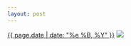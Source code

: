 ```yaml
---
layout: post
---
```


<p>
  <time><a href="/477">{{ page.date | date: "%e %B, %Y" }}</a></time>
  <a href="/477"><img src="{{ site.assets_url }}/477.jpg"/></a>
</p>
